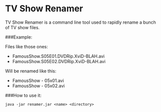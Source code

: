 TV Show Renamer
=======

TV Show Renamer is a command line tool used to rapidly rename a bunch of TV show files.

###Example:

Files like those ones:  
  - FamousShow.S05E01.DVDRip.XviD-BLAH.avi  
  - FamousShow.S05E02.DVDRip.XviD-BLAH.avi  

Will be renamed like this:  
  - FamousShow - 05x01.avi  
  - FamousShow - 05x02.avi  

###How to use it:

```java -jar renamer.jar <name> <directory>```